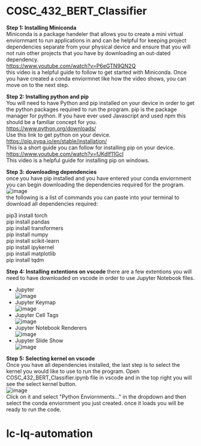 # COSC_432_BERT_Classifier
**Step 1: Installing Miniconda**    
Miniconda is a package handeler that allows you to create a mini virtual enviornmant to run applications in and can be helpful for keeping project dependencies separate from your physical device and ensure that you will not ruin other projects that you have by downloading an out-dated dependency.    
https://www.youtube.com/watch?v=P6eGTN9QN2Q    
this video is a helpful guide to follow to get started with Miniconda. Once you have created a conda enviormnet like how the video shows, you can move on to the next step.   

**Step 2: Installing python and pip**    
You will need to have Python and pip installed on your device in order to get the python packages required to run the program. pip is the package manager for python. If you have ever used Javascript and used npm this should be a familiar concept for you.    
https://www.python.org/downloads/      
Use this link to get python on your device.    
https://pip.pypa.io/en/stable/installation/    
This is a short guide you can follow for installing pip on your device.        
https://www.youtube.com/watch?v=fJKdIf11GcI    
This video is a helpful guide for installing pip on windows.    

**Step 3: downloading dependencies**    
once you have pip installed and you have entered your conda enviornment you can begin downloading the dependencies required for the program.   
![image](https://github.com/Ryan4412/COSC_432_BERT_Classifier/assets/103439799/439b2a09-e5e2-417c-a566-853999680bd8)      
the following is a list of commands you can paste into your terminal to download all dependencies required:   
  
pip3 install torch     
pip install pandas    
pip install transformers   
pip install numpy   
pip install scikit-learn    
pip install ipykernel     
pip install matplotlib     
pip install tqdm    

**Step 4: Installing extentions on vscode**
there are a few extentions you will need to have downloaded on vscode in order to use Jupyter Notebook files.     
  - Jupyter         
    ![image](https://github.com/Ryan4412/COSC_432_BERT_Classifier/assets/103439799/ade6fe1f-5e84-46f4-b4d0-c95fb3916889)        
  - Jupyter Keymap          
    ![image](https://github.com/Ryan4412/COSC_432_BERT_Classifier/assets/103439799/a971833e-c0f3-41bf-a837-988b8d42c79a)        
  - Jupyter Cell Tags      
    ![image](https://github.com/Ryan4412/COSC_432_BERT_Classifier/assets/103439799/8ae978a5-d389-4f69-87ac-6ba4286fb8da)      
  - Jupyter Notebook Renderers          
    ![image](https://github.com/Ryan4412/COSC_432_BERT_Classifier/assets/103439799/5e66eae5-6cce-4d9a-8ca7-41464e2d5460)      
  - Jupyter Slide Show      
    ![image](https://github.com/Ryan4412/COSC_432_BERT_Classifier/assets/103439799/c80f1227-56c4-439f-beac-182ece354029)          
             
**Step 5: Selecting kernel on vscode**     
Once you have all dependencies installed, the last step is to select the kernel you would like to use to run the program. Open COSC_432_BERT_Classifier.ipynb file in vscode and in the top right you will see the select kernel button.     
![image](https://github.com/Ryan4412/COSC_432_BERT_Classifier/assets/103439799/6e3ce1ad-0471-4899-8b1d-bc965b8b6e18)     
Click on it and select "Python Enviornments..." in the dropdown and then select the conda enviornment you just created. once it loads you will be ready to run the code.

# lc-lq-automation
